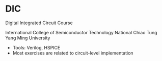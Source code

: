 # DIC
Digital Integrated Circuit Course

International College of Semiconductor Technology National Chiao Tung Yang Ming University

-  Tools: Verilog, HSPICE
-  Most exercises are related to circuit-level implementation
